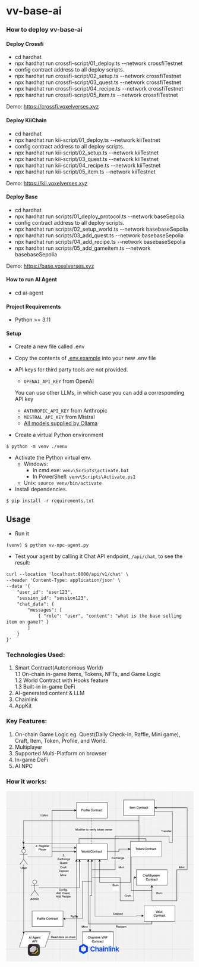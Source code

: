 # vv-base-ai

### How to deploy vv-base-ai

#### Deploy Crossfi
* cd hardhat
* npx hardhat run crossfi-script/01_deploy.ts --network crossfiTestnet
* config contract address to all deploy scripts.
* npx hardhat run crossfi-script/02_setup.ts --network crossfiTestnet
* npx hardhat run crossfi-script/03_quest.ts --network crossfiTestnet
* npx hardhat run crossfi-script/04_recipe.ts --network crossfiTestnet
* npx hardhat run crossfi-script/05_item.ts --network crossfiTestnet

Demo:
https://crossfi.voxelverses.xyz

#### Deploy KiiChain
* cd hardhat
* npx hardhat run kii-script/01_deploy.ts --network kiiTestnet
* config contract address to all deploy scripts.
* npx hardhat run kii-script/02_setup.ts --network kiiTestnet
* npx hardhat run kii-script/03_quest.ts --network kiiTestnet
* npx hardhat run kii-script/04_recipe.ts --network kiiTestnet
* npx hardhat run kii-script/05_item.ts --network kiiTestnet

Demo:
https://kii.voxelverses.xyz

#### Deploy Base
* cd hardhat
* npx hardhat run scripts/01_deploy_protocol.ts --network baseSepolia
* config contract address to all deploy scripts.
* npx hardhat run scripts/02_setup_world.ts --network basebaseSepolia 
* npx hardhat run scripts/03_add_quest.ts --network basebaseSepolia
* npx hardhat run scripts/04_add_recipe.ts --network basebaseSepolia
* npx hardhat run scripts/05_add_gameitem.ts --network basebaseSepolia

Demo:
https://base.voxelverses.xyz

#### How to run AI Agent
* cd ai-agent
#### Project Requirements
- Python >= 3.11

#### Setup
- Create a new file called .env
- Copy the contents of [.env.example](.env.example) into your new .env file
- API keys for third party tools are not provided.
  - `OPENAI_API_KEY` from OpenAI
  
  You can use other LLMs, in which case you can add a corresponding API key
  - `ANTHROPIC_API_KEY` from Anthropic
  - `MISTRAL_API_KEY` from Mistral 
  - [All models supplied by Ollama](https://ollama.com/library)
- Create a virtual Python environment
```
$ python -m venv ./venv
```
- Activate the Python virtual env.
  - Windows:
    - In cmd.exe: `venv\Scripts\activate.bat`
    - In PowerShell: `venv\Scripts\Activate.ps1`
  - Unix: `source venv/bin/activate`
- Install dependencies.
```
$ pip install -r requirements.txt
```

## Usage
- Run it
```
(venv) $ python vv-npc-agent.py
```
- Test your agent by calling it Chat API endpoint, `/api/chat`, to see the result:

```
curl --location 'localhost:8000/api/v1/chat' \
--header 'Content-Type: application/json' \
--data '{
    "user_id": "user123",
    "session_id": "session123",
    "chat_data": {
        "messages": [
            { "role": "user", "content": "what is the base selling item on game?" }
        ]
    }
}'
```

### Technologies Used:

1. Smart Contract(Autonomous World) \
    1.1 On-chain in-game Items, Tokens, NFTs, and Game Logic \
    1.2 World Contract with Hooks feature \
    1.3 Built-in in-game DeFi
2. AI-generated content & LLM
3. Chainlink
4. AppKit

### Key Features:

1. On-chain Game Logic eg. Quest(Daily Check-in, Raffle, Mini game), Craft, Item, Token, Profile, and World.
2. Multiplayer
3. Supported Multi-Platform on browser
4. In-game DeFi
5. AI NPC

### How it works:
![How it works](/vv_howitwork.png "How it works")
